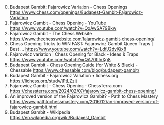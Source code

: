 0. Budapest Gambit: Fajarowicz Variation - Chess Openings
https://www.chess.com/openings/Budapest-Gambit-Fajarowicz-Variation
1. Fajarowicz Gambit - Chess Opening - YouTube
https://www.youtube.com/watch?v=QxAwSA79Bkw
2. Fajarowicz Gambit - The Chess Website
https://www.thechesswebsite.com/fajarowicz-gambit-chess-opening/
3. Chess Opening Tricks to WIN FAST: Fajarowicz Gambit Queen Traps | Best ...
https://www.youtube.com/watch?v=LdfJ2dylQx8
4. Fajarowicz variation | Chess Opening for Black - Ideas & Traps
https://www.youtube.com/watch?v=QA70tIInXg8
5. Budapest Gambit - Chess Opening Guide (for White & Black) - Chessable
https://www.chessable.com/blog/budapest-gambit/
6. Budapest Gambit - Fajarowicz Variation • lichess.org
https://lichess.org/study/jPtLZzjj
7. Fajarowicz Gambit - Chess Opening - ChessTerra.com
https://chessterra.com/2024/02/07/fajarowicz-gambit-chess-opening/
8. An improved version of the Fajarowicz Gambit? - Path to Chess Mastery
https://www.pathtochessmastery.com/2016/12/an-improved-version-of-fajarowicz-gambit.html
9. Budapest Gambit - Wikipedia
https://en.wikipedia.org/wiki/Budapest_Gambit
